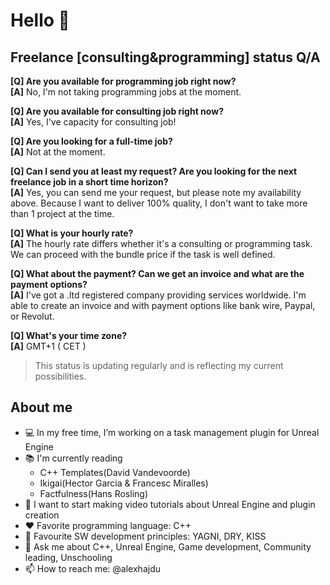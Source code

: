 # Hello 🖖

## Freelance [consulting&programming] status Q/A

__[Q] Are you available for programming job right now?__<br>
__[A]__ No, I'm not taking programming jobs at the moment.

__[Q] Are you available for consulting job right now?__<br>
__[A]__ Yes, I've capacity for consulting job!

__[Q] Are you looking for a full-time job?__<br>
__[A]__ Not at the moment.

__[Q] Can I send you at least my request? Are you looking for the next freelance job in a short time horizon?__<br>
__[A]__ Yes, you can send me your request, but please note my availability above. Because I want to deliver 100% quality, I don't want to take more than 1 project at the time.

__[Q] What is your hourly rate?__<br>
__[A]__ The hourly rate differs whether it's a consulting or programming task. We can proceed with the bundle price if the task is well defined.

__[Q] What about the payment? Can we get an invoice and what are the payment options?__<br>
__[A]__ I've got a .ltd registered company providing services worldwide. I'm able to create an invoice and with payment options like bank wire, Paypal, or Revolut.

__[Q] What's your time zone?__<br>
__[A]__ GMT+1 ( CET )

> This status is updating regularly and is reflecting my current possibilities.

## About me

- 💻 In my free time, I’m working on a task management plugin for Unreal Engine
- 📚 I'm currently reading 
  - C++ Templates(David Vandevoorde)
  - Ikigai(Hector Garcia & Francesc Miralles)
  - Factfulness(Hans Rosling)
- 🎤 I want to start making video tutorials about Unreal Engine and plugin creation
- ❤️ Favorite programming language: C++
- 📜 Favourite SW development principles: YAGNI, DRY, KISS
- 💬 Ask me about C++, Unreal Engine, Game development, Community leading, Unschooling
- 📫 How to reach me: @alexhajdu

